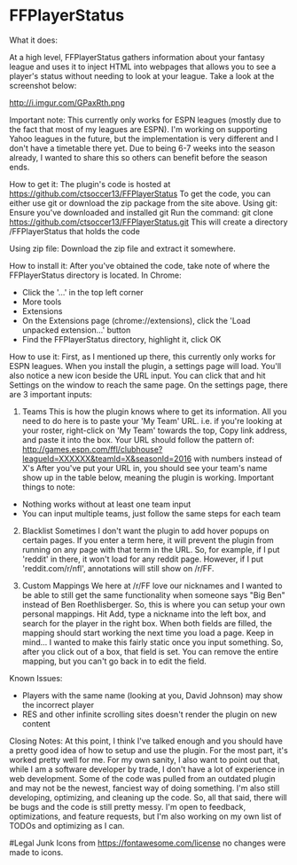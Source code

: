 # FFPlayerStatus
What it does:

At a high level, FFPlayerStatus gathers information about your fantasy league and uses it to inject HTML into webpages that allows you to see a player's status without needing to look at your league. Take a look at the screenshot below:

http://i.imgur.com/GPaxRth.png

Important note:
This currently only works for ESPN leagues (mostly due to the fact that most of my leagues are ESPN). I'm working on supporting Yahoo leagues in the future, but the implementation is very different and I don't have a timetable there yet. Due to being 6-7 weeks into the season already, I wanted to share this so others can benefit before the season ends.

How to get it:
The plugin's code is hosted at https://github.com/ctsoccer13/FFPlayerStatus
To get the code, you can either use git or download the zip package from the site above.
Using git:
Ensure you've downloaded and installed git
Run the command: git clone https://github.com/ctsoccer13/FFPlayerStatus.git
This will create a directory <wherever you ran the command>/FFPlayerStatus that holds the code

Using zip file:
Download the zip file and extract it somewhere.

How to install it:
After you've obtained the code, take note of where the FFPlayerStatus directory is located.
In Chrome:
- Click the '...' in the top left corner
- More tools
- Extensions
- On the Extensions page (chrome://extensions), click the 'Load unpacked extension...' button
- Find the FFPlayerStatus directory, highlight it, click OK

How to use it:
First, as I mentioned up there, this currently only works for ESPN leagues.
When you install the plugin, a settings page will load. You'll also notice a new icon beside the URL input. You can click that and hit Settings on the window to reach the same page.
On the settings page, there are 3 important inputs:
1) Teams
This is how the plugin knows where to get its information. All you need to do here is to paste your 'My Team' URL.
i.e. if you're looking at your roster, right-click on 'My Team' towards the top, Copy link address, and paste it into the box.
Your URL should follow the pattern of: http://games.espn.com/ffl/clubhouse?leagueId=XXXXXX&teamId=X&seasonId=2016 with numbers instead of X's
After you've put your URL in, you should see your team's name show up in the table below, meaning the plugin is working. 
Important things to note:
- Nothing works without at least one team input
- You can input multiple teams, just follow the same steps for each team

2) Blacklist
Sometimes I don't want the plugin to add hover popups on certain pages. If you enter a term here, it will prevent the plugin from running on any page with that term in the URL.
So, for example, if I put 'reddit' in there, it won't load for any reddit page. However, if I put 'reddit.com/r/nfl', annotations will still show on /r/FF.

3) Custom Mappings
We here at /r/FF love our nicknames and I wanted to be able to still get the same functionality when someone says "Big Ben" instead of Ben Roethlisberger. So, this is where you can setup your own personal mappings. Hit Add, type a nickname into the left box, and search for the player in the right box. When both fields are filled, the mapping should start working the next time you load a page.
Keep in mind... I wanted to make this fairly static once you input something. So, after you click out of a box, that field is set. You can remove the entire mapping, but you can't go back in to edit the field.

Known Issues:
- Players with the same name (looking at you, David Johnson) may show the incorrect player
- RES and other infinite scrolling sites doesn't render the plugin on new content

Closing Notes:
At this point, I think I've talked enough and you should have a pretty good idea of how to setup and use the plugin. For the most part, it's worked pretty well for me. 
For my own sanity, I also want to point out that, while I am a software developer by trade, I don't have a lot of experience in web development. Some of the code was pulled from an outdated plugin and may not be the newest, fanciest way of doing something. I'm also still developing, optimizing, and cleaning up the code. So, all that said, there will be bugs and the code is still pretty messy. I'm open to feedback, optimizations, and feature requests, but I'm also working on my own list of TODOs and optimizing as I can.

#Legal Junk
Icons from https://fontawesome.com/license no changes were made to icons.